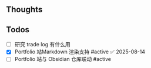 ## Thoughts

## Todos
- [ ] 研究 trade log 有什么用
- [x] Portfolio 站Markdown 渲染支持 #active ✅ 2025-08-14
- [ ] Portfolio 站与 Obsidian 仓库联动 #active 
